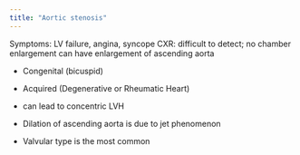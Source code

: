 ```yaml
---
title: "Aortic stenosis"
---
```

Symptoms: LV failure, angina, syncope
CXR: difficult to detect; no chamber enlargement
can have enlargement of ascending aorta

- Congenital (bicuspid)
- Acquired (Degenerative or Rheumatic Heart)
- can lead to concentric LVH

- Dilation of ascending aorta is due to jet phenomenon
- Valvular type is the most common

